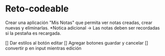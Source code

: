 # Reto-codeable
Crear una aplicación "Mis Notas" que permita ver notas creadas, crear nuevas y eliminarlas. 
*Notica adicional -> Las notas deben ser recordadas si la pestaña es recargada. 

[] Dar estilos al botón editar
[] Agregar botones guardar y cancelar 
[] convertir p en input mientras edición

